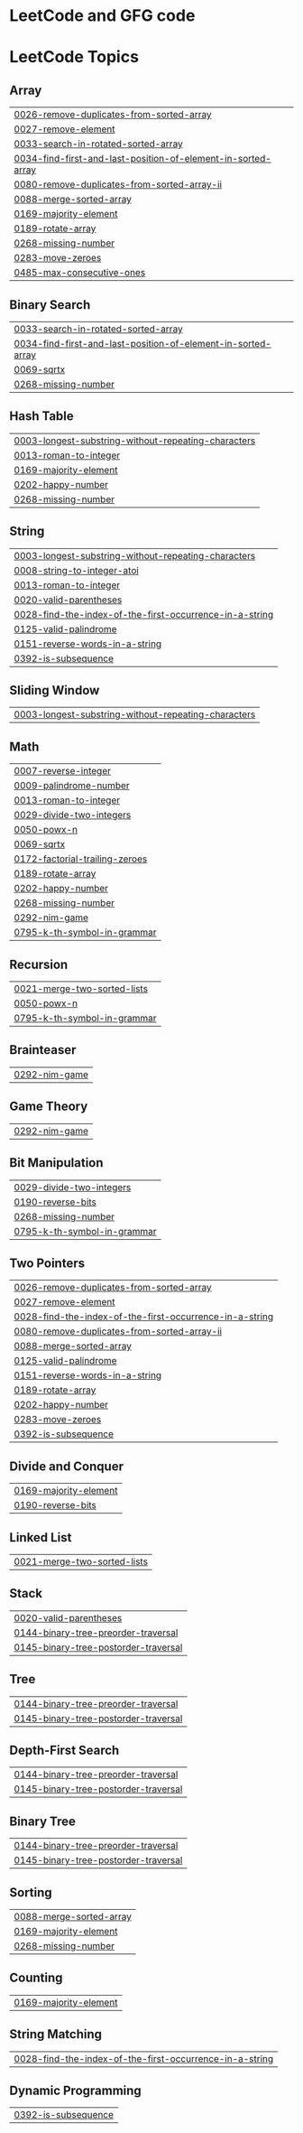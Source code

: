 <h1>LeetCode and GFG code</h1>

<!---LeetCode Topics Start-->
# LeetCode Topics
## Array
|  |
| ------- |
| [0026-remove-duplicates-from-sorted-array](https://github.com/nist-kishan/LeetCode-GFG/tree/master/0026-remove-duplicates-from-sorted-array) |
| [0027-remove-element](https://github.com/nist-kishan/LeetCode-GFG/tree/master/0027-remove-element) |
| [0033-search-in-rotated-sorted-array](https://github.com/nist-kishan/LeetCode-GFG/tree/master/0033-search-in-rotated-sorted-array) |
| [0034-find-first-and-last-position-of-element-in-sorted-array](https://github.com/nist-kishan/LeetCode-GFG/tree/master/0034-find-first-and-last-position-of-element-in-sorted-array) |
| [0080-remove-duplicates-from-sorted-array-ii](https://github.com/nist-kishan/LeetCode-GFG/tree/master/0080-remove-duplicates-from-sorted-array-ii) |
| [0088-merge-sorted-array](https://github.com/nist-kishan/LeetCode-GFG/tree/master/0088-merge-sorted-array) |
| [0169-majority-element](https://github.com/nist-kishan/LeetCode-GFG/tree/master/0169-majority-element) |
| [0189-rotate-array](https://github.com/nist-kishan/LeetCode-GFG/tree/master/0189-rotate-array) |
| [0268-missing-number](https://github.com/nist-kishan/LeetCode-GFG/tree/master/0268-missing-number) |
| [0283-move-zeroes](https://github.com/nist-kishan/LeetCode-GFG/tree/master/0283-move-zeroes) |
| [0485-max-consecutive-ones](https://github.com/nist-kishan/LeetCode-GFG/tree/master/0485-max-consecutive-ones) |
## Binary Search
|  |
| ------- |
| [0033-search-in-rotated-sorted-array](https://github.com/nist-kishan/LeetCode-GFG/tree/master/0033-search-in-rotated-sorted-array) |
| [0034-find-first-and-last-position-of-element-in-sorted-array](https://github.com/nist-kishan/LeetCode-GFG/tree/master/0034-find-first-and-last-position-of-element-in-sorted-array) |
| [0069-sqrtx](https://github.com/nist-kishan/LeetCode-GFG/tree/master/0069-sqrtx) |
| [0268-missing-number](https://github.com/nist-kishan/LeetCode-GFG/tree/master/0268-missing-number) |
## Hash Table
|  |
| ------- |
| [0003-longest-substring-without-repeating-characters](https://github.com/nist-kishan/LeetCode-GFG/tree/master/0003-longest-substring-without-repeating-characters) |
| [0013-roman-to-integer](https://github.com/nist-kishan/LeetCode-GFG/tree/master/0013-roman-to-integer) |
| [0169-majority-element](https://github.com/nist-kishan/LeetCode-GFG/tree/master/0169-majority-element) |
| [0202-happy-number](https://github.com/nist-kishan/LeetCode-GFG/tree/master/0202-happy-number) |
| [0268-missing-number](https://github.com/nist-kishan/LeetCode-GFG/tree/master/0268-missing-number) |
## String
|  |
| ------- |
| [0003-longest-substring-without-repeating-characters](https://github.com/nist-kishan/LeetCode-GFG/tree/master/0003-longest-substring-without-repeating-characters) |
| [0008-string-to-integer-atoi](https://github.com/nist-kishan/LeetCode-GFG/tree/master/0008-string-to-integer-atoi) |
| [0013-roman-to-integer](https://github.com/nist-kishan/LeetCode-GFG/tree/master/0013-roman-to-integer) |
| [0020-valid-parentheses](https://github.com/nist-kishan/LeetCode-GFG/tree/master/0020-valid-parentheses) |
| [0028-find-the-index-of-the-first-occurrence-in-a-string](https://github.com/nist-kishan/LeetCode-GFG/tree/master/0028-find-the-index-of-the-first-occurrence-in-a-string) |
| [0125-valid-palindrome](https://github.com/nist-kishan/LeetCode-GFG/tree/master/0125-valid-palindrome) |
| [0151-reverse-words-in-a-string](https://github.com/nist-kishan/LeetCode-GFG/tree/master/0151-reverse-words-in-a-string) |
| [0392-is-subsequence](https://github.com/nist-kishan/LeetCode-GFG/tree/master/0392-is-subsequence) |
## Sliding Window
|  |
| ------- |
| [0003-longest-substring-without-repeating-characters](https://github.com/nist-kishan/LeetCode-GFG/tree/master/0003-longest-substring-without-repeating-characters) |
## Math
|  |
| ------- |
| [0007-reverse-integer](https://github.com/nist-kishan/LeetCode-GFG/tree/master/0007-reverse-integer) |
| [0009-palindrome-number](https://github.com/nist-kishan/LeetCode-GFG/tree/master/0009-palindrome-number) |
| [0013-roman-to-integer](https://github.com/nist-kishan/LeetCode-GFG/tree/master/0013-roman-to-integer) |
| [0029-divide-two-integers](https://github.com/nist-kishan/LeetCode-GFG/tree/master/0029-divide-two-integers) |
| [0050-powx-n](https://github.com/nist-kishan/LeetCode-GFG/tree/master/0050-powx-n) |
| [0069-sqrtx](https://github.com/nist-kishan/LeetCode-GFG/tree/master/0069-sqrtx) |
| [0172-factorial-trailing-zeroes](https://github.com/nist-kishan/LeetCode-GFG/tree/master/0172-factorial-trailing-zeroes) |
| [0189-rotate-array](https://github.com/nist-kishan/LeetCode-GFG/tree/master/0189-rotate-array) |
| [0202-happy-number](https://github.com/nist-kishan/LeetCode-GFG/tree/master/0202-happy-number) |
| [0268-missing-number](https://github.com/nist-kishan/LeetCode-GFG/tree/master/0268-missing-number) |
| [0292-nim-game](https://github.com/nist-kishan/LeetCode-GFG/tree/master/0292-nim-game) |
| [0795-k-th-symbol-in-grammar](https://github.com/nist-kishan/LeetCode-GFG/tree/master/0795-k-th-symbol-in-grammar) |
## Recursion
|  |
| ------- |
| [0021-merge-two-sorted-lists](https://github.com/nist-kishan/LeetCode-GFG/tree/master/0021-merge-two-sorted-lists) |
| [0050-powx-n](https://github.com/nist-kishan/LeetCode-GFG/tree/master/0050-powx-n) |
| [0795-k-th-symbol-in-grammar](https://github.com/nist-kishan/LeetCode-GFG/tree/master/0795-k-th-symbol-in-grammar) |
## Brainteaser
|  |
| ------- |
| [0292-nim-game](https://github.com/nist-kishan/LeetCode-GFG/tree/master/0292-nim-game) |
## Game Theory
|  |
| ------- |
| [0292-nim-game](https://github.com/nist-kishan/LeetCode-GFG/tree/master/0292-nim-game) |
## Bit Manipulation
|  |
| ------- |
| [0029-divide-two-integers](https://github.com/nist-kishan/LeetCode-GFG/tree/master/0029-divide-two-integers) |
| [0190-reverse-bits](https://github.com/nist-kishan/LeetCode-GFG/tree/master/0190-reverse-bits) |
| [0268-missing-number](https://github.com/nist-kishan/LeetCode-GFG/tree/master/0268-missing-number) |
| [0795-k-th-symbol-in-grammar](https://github.com/nist-kishan/LeetCode-GFG/tree/master/0795-k-th-symbol-in-grammar) |
## Two Pointers
|  |
| ------- |
| [0026-remove-duplicates-from-sorted-array](https://github.com/nist-kishan/LeetCode-GFG/tree/master/0026-remove-duplicates-from-sorted-array) |
| [0027-remove-element](https://github.com/nist-kishan/LeetCode-GFG/tree/master/0027-remove-element) |
| [0028-find-the-index-of-the-first-occurrence-in-a-string](https://github.com/nist-kishan/LeetCode-GFG/tree/master/0028-find-the-index-of-the-first-occurrence-in-a-string) |
| [0080-remove-duplicates-from-sorted-array-ii](https://github.com/nist-kishan/LeetCode-GFG/tree/master/0080-remove-duplicates-from-sorted-array-ii) |
| [0088-merge-sorted-array](https://github.com/nist-kishan/LeetCode-GFG/tree/master/0088-merge-sorted-array) |
| [0125-valid-palindrome](https://github.com/nist-kishan/LeetCode-GFG/tree/master/0125-valid-palindrome) |
| [0151-reverse-words-in-a-string](https://github.com/nist-kishan/LeetCode-GFG/tree/master/0151-reverse-words-in-a-string) |
| [0189-rotate-array](https://github.com/nist-kishan/LeetCode-GFG/tree/master/0189-rotate-array) |
| [0202-happy-number](https://github.com/nist-kishan/LeetCode-GFG/tree/master/0202-happy-number) |
| [0283-move-zeroes](https://github.com/nist-kishan/LeetCode-GFG/tree/master/0283-move-zeroes) |
| [0392-is-subsequence](https://github.com/nist-kishan/LeetCode-GFG/tree/master/0392-is-subsequence) |
## Divide and Conquer
|  |
| ------- |
| [0169-majority-element](https://github.com/nist-kishan/LeetCode-GFG/tree/master/0169-majority-element) |
| [0190-reverse-bits](https://github.com/nist-kishan/LeetCode-GFG/tree/master/0190-reverse-bits) |
## Linked List
|  |
| ------- |
| [0021-merge-two-sorted-lists](https://github.com/nist-kishan/LeetCode-GFG/tree/master/0021-merge-two-sorted-lists) |
## Stack
|  |
| ------- |
| [0020-valid-parentheses](https://github.com/nist-kishan/LeetCode-GFG/tree/master/0020-valid-parentheses) |
| [0144-binary-tree-preorder-traversal](https://github.com/nist-kishan/LeetCode-GFG/tree/master/0144-binary-tree-preorder-traversal) |
| [0145-binary-tree-postorder-traversal](https://github.com/nist-kishan/LeetCode-GFG/tree/master/0145-binary-tree-postorder-traversal) |
## Tree
|  |
| ------- |
| [0144-binary-tree-preorder-traversal](https://github.com/nist-kishan/LeetCode-GFG/tree/master/0144-binary-tree-preorder-traversal) |
| [0145-binary-tree-postorder-traversal](https://github.com/nist-kishan/LeetCode-GFG/tree/master/0145-binary-tree-postorder-traversal) |
## Depth-First Search
|  |
| ------- |
| [0144-binary-tree-preorder-traversal](https://github.com/nist-kishan/LeetCode-GFG/tree/master/0144-binary-tree-preorder-traversal) |
| [0145-binary-tree-postorder-traversal](https://github.com/nist-kishan/LeetCode-GFG/tree/master/0145-binary-tree-postorder-traversal) |
## Binary Tree
|  |
| ------- |
| [0144-binary-tree-preorder-traversal](https://github.com/nist-kishan/LeetCode-GFG/tree/master/0144-binary-tree-preorder-traversal) |
| [0145-binary-tree-postorder-traversal](https://github.com/nist-kishan/LeetCode-GFG/tree/master/0145-binary-tree-postorder-traversal) |
## Sorting
|  |
| ------- |
| [0088-merge-sorted-array](https://github.com/nist-kishan/LeetCode-GFG/tree/master/0088-merge-sorted-array) |
| [0169-majority-element](https://github.com/nist-kishan/LeetCode-GFG/tree/master/0169-majority-element) |
| [0268-missing-number](https://github.com/nist-kishan/LeetCode-GFG/tree/master/0268-missing-number) |
## Counting
|  |
| ------- |
| [0169-majority-element](https://github.com/nist-kishan/LeetCode-GFG/tree/master/0169-majority-element) |
## String Matching
|  |
| ------- |
| [0028-find-the-index-of-the-first-occurrence-in-a-string](https://github.com/nist-kishan/LeetCode-GFG/tree/master/0028-find-the-index-of-the-first-occurrence-in-a-string) |
## Dynamic Programming
|  |
| ------- |
| [0392-is-subsequence](https://github.com/nist-kishan/LeetCode-GFG/tree/master/0392-is-subsequence) |
<!---LeetCode Topics End-->